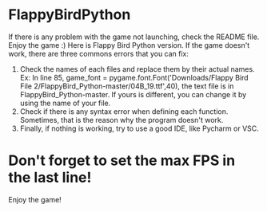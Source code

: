 # FlappyBirdPython
If there is any problem with the game not launching, check the README file. Enjoy the game :)
Here is Flappy Bird Python version. If the game doesn't work, there are three commons errors that you can fix: 
1. Check the names of each files and replace them by their actual names. 
Ex: In line 85, game_font = pygame.font.Font('Downloads/Flappy Bird File 2/FlappyBird_Python-master/04B_19.ttf',40), the text file is in FlappyBird_Python-master. 
If yours is different, you can change it by using the name of your file. 
2. Check if there is any syntax error when defining each function. Sometimes, that is the reason why the program doesn't work. 
3. Finally, if nothing is working, try to use a good IDE, like Pycharm or VSC. 
# Don't forget to set the max FPS in the last line!
Enjoy the game!
